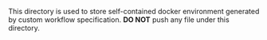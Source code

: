This directory is used to store self-contained docker environment generated by
custom workflow specification. **DO NOT** push any file under this directory.
